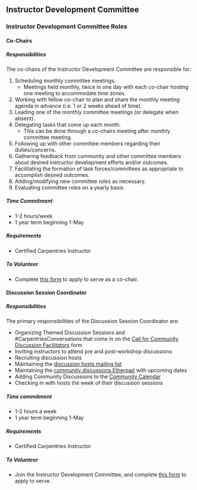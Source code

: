 ## Instructor Development Committee

### Instructor Development Committee Roles

#### Co-Chairs

##### Responsibilities

The co-chairs of the Instructor Development Committee are responsible for: 

1. Scheduling monthly committee meetings.  
    - Meetings held monthly, twice in one day with each co-chair hosting one meeting to accommodate time zones.
2. Working with fellow co-chair to plan and share the monthly meeting agenda in advance (i.e. 1 or 2 weeks ahead of time).   
3. Leading one of the monthly committee meetings (or delegate when absent).
4. Delegating tasks that come up each month. 
    - This can be done through a co-chairs meeting after monthly committee meeting.  
5. Following up with other committee members regarding their duties/concerns.
6. Gathering feedback from community and other committee members about desired instructor development efforts and/or outcomes.
7. Facilitating the formation of task forces/committees as appropriate to accomplish desired outcomes.
8. Adding/modifying new committee roles as necessary.
9. Evaluating committee roles on a yearly basis.


##### Time Commitment

- 1-2 hours/week 
- 1 year term beginning 1-May  

##### Requirements

- Certified Carpentries Instructor

##### To Volunteer

- Complete [this form](https://forms.gle/LW6y5PUR1D8BrjzP9) to apply to serve as a co-chair. 

#### Discussion Session Coordinator

##### Responsibilities

The primary responsibilities of the Discussion Session Coordinator are:

- Organizing Themed Discussion Sessions and #CarpentriesConversations that come in on the [Call for Community Discussion Facilitators](https://forms.gle/nDgJWUdpaH4gYP9c9) form 
- Inviting instructors to attend pre and post-workshop discussions
- Recruiting discussion hosts 
- Maintaining the [discussion hosts mailing list](https://carpentries.topicbox.com/groups/discussion-hosts)
- Maintaining the [community discussions Etherpad](http://pad.software-carpentry.org/community-discussions) with upcoming dates
- Adding Community Discussions to the [Community Calendar](https://carpentries.org/community/#community-events)
- Checking in with hosts the week of their discussion sessions

##### Time commitment

- 1-2 hours a week
- 1 year term beginning 1-May

##### Requirements

- Certified Carpentries Instructor

##### To Volunteer

- Join the Instructor Development Committee, and complete [this form](https://forms.gle/LW6y5PUR1D8BrjzP9) to apply to serve. 

